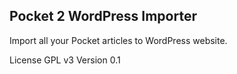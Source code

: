Pocket 2 WordPress Importer
---------------------------
Import all your Pocket articles to WordPress website.

License GPL v3
Version 0.1